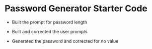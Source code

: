 # Password Generator Starter Code

* Built the prompt for password length

* Built and corrected the user prompts

* Generated the password and corrected for no value

